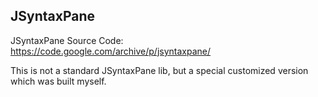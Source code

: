 ## JSyntaxPane

JSyntaxPane Source Code: https://code.google.com/archive/p/jsyntaxpane/

This is not a standard JSyntaxPane lib, but a special customized version which was built myself.